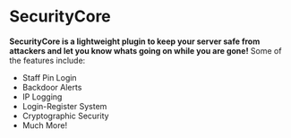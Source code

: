 # SecurityCore

**SecurityCore is a lightweight plugin to keep your server safe from attackers and let you know whats going on while you are gone!**
Some of the features include:
- Staff Pin Login
- Backdoor Alerts
- IP Logging
- Login-Register System
- Cryptographic Security
- Much More!

```
